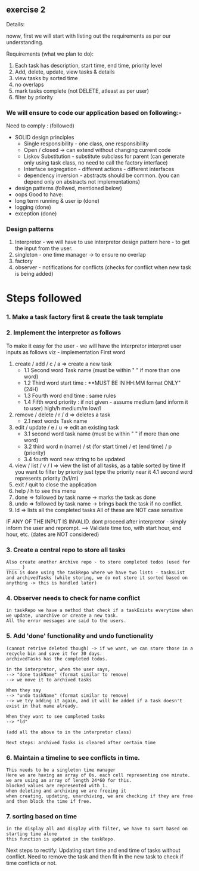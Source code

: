 ## exercise 2

Details: 

noww, first we will start with listing out the requirements as per our understanding. 

Requirements (what we plan to do): 
1. Each task has description, start time, end time, priority level
2. Add, delete, update, view tasks & details 
3. view tasks by sorted time
4. no overlaps 
5. mark tasks complete (not DELETE, atleast as per user)
6. filter by priority 


### We will ensure to code our application based on following:- 
Need to comply : (followed)
- SOLID design principles
    - Single responsibility - one class, one responsibility
    - Open / closed -> can extend without changing current code
    - Liskov Substitution - substitute subclass for parent (can generate only using task class, no need to call the factory interface)
    - Interface segregation - different actions - different interfaces 
    - dependency inversion - abstracts should be common. (you can depend only on abstracts not implementations)
- design patterns (follwed, mentioned below)
- oops 
Good to have: 
- long term running & user ip (done)
- logging (done)
- exception (done)

    
### Design patterns 
1. Interpretor - we will have to use interpretor design pattern here - to get the input from the user. 
2. singleton - one time manager -> to ensure no overlap 
3. factory 
4. observer - notifications for conflicts (checks for conflict when new task is being added) 

# Steps followed 
### 1. Make a task factory first & create the task template
### 2. Implement the interpretor as follows

To make it easy for the user - 
we will have the interpretor interpret user inputs as follows 
viz - 
 implementation
First word 
1. create / add /  c / a => create a new task 
    - 1.1 Second word
        Task name (must be within " " if more than one word)
    - 1.2 Third word 
        start time : **MUST BE IN HH:MM format ONLY" (24H)
    - 1.3 Fourth word 
        end time : same rules 
    - 1.4 Fifth word
        priority : if not given - assume medium (and inform it to user)
            high/h
            medium/m 
            low/l 
2. remove / delete / r / d => deletes a task
    - 2.1 next words
        Task name 
3. edit / update / e / u => edit an existing task 
    - 3.1 second word 
        task name (must be within " " if more than one word)
    - 3.2 third word 
        n (name) / st (for start time) / et (end time) / p (priority)
    - 3.4 fourth word 
        new string to be updated 
4. view / list / v / l
 => view the list of all tasks, as a table sorted by time
    If you want to filter by priority just type the priority near it 
    4.1 second word
        represents priority (h/l/m)
5. exit / quit to close the application
6. help / h to see this menu 
7. done => followed by task name -> marks the task as done
8. undo => followed by task name -> brings back the task if no conflict. 
9. ld => lists all the completed tasks 
All of these are NOT case sensitive

IF ANY OF THE INPUT IS INVALID. dont proceed after interpretor - simply inform the user and reprompt. 
--> Validate time too, with start hour, end hour, etc. (dates are NOT considered)

### 3. Create a central repo to store all tasks 
    Also create another Archive repo - to store completed todos (used for _____ )
    This is done using the taskRepo where we have two lists - tasksList and archivedTasks (while storing, we do not store it sorted based on anything -> this is handled later)

### 4. Observer needs to check for name conflict 
    in taskRepo we have a method that check if a taskExists everytime when we update, unarchive or create a new task. 
    All the error messages are said to the users. 

### 5. Add 'done' functionality and undo functionality
    (cannot retrive deleted though) -> if we want, we can store those in a recycle bin and save it for 30 days. 
    archivedTasks has the completed todos.

    in the interpretor, when the user says, 
    --> "done taskName" (format similar to remove)
    --> we move it to archived tasks 

    When they say 
    --> "undo taskName" (format similar to remove)
    --> we try adding it again, and it will be added if a task doesn't exist in that name already. 

    When they want to see completed tasks 
    --> "ld"

    (add all the above to in the interpretor class)

    Next steps: archived Tasks is cleared after certain time

### 6. Maintain a timeline to see conflicts in time. 
    This needs to be a singleton time manager
    Here we are having an array of 0s. each cell representing one minute. 
    we are using an array of length 24*60 for this. 
    blocked values are represented with 1. 
    when deleting and archiving we are freeing it
    when creating, updating, unarchiving, we are checking if they are free and then block the time if free. 

### 7. sorting based on time
    in the display all and display with filter, we have to sort based on starting time alone 
    this function is updated in the taskRepo. 

Next steps to rectify: Updating start time and end time of tasks without conflict. Need to remove the task and then fit in the new task to check if time conflicts or not. 

